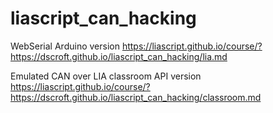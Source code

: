 # liascript_can_hacking

WebSerial Arduino version
https://liascript.github.io/course/?https://dscroft.github.io/liascript_can_hacking/lia.md

Emulated CAN over LIA classroom API version
https://liascript.github.io/course/?https://dscroft.github.io/liascript_can_hacking/classroom.md